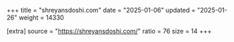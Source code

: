 +++
title = "shreyansdoshi.com"
date = "2025-01-06"
updated = "2025-01-26"
weight = 14330

[extra]
source = "https://shreyansdoshi.com/"
ratio = 76
size = 14
+++
